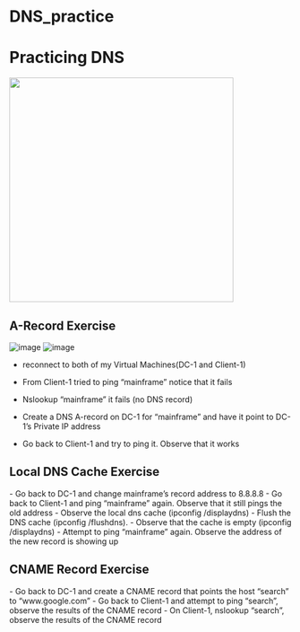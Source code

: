 # DNS_practice
<h1>Practicing DNS</h1>
<img src= "https://github.com/user-attachments/assets/8e1e4d26-506a-49ea-97c5-09f86ad0e43b" width="400" />

<h2>A-Record Exercise</h2>

![image](https://github.com/user-attachments/assets/ea4d1958-dbe8-4bdd-aebb-74e9e97b7155)
![image](https://github.com/user-attachments/assets/2b9769e0-3d39-4fb8-90ac-2eacddc44f69)

- reconnect to both of my Virtual Machines(DC-1 and Client-1)
- From Client-1 tried to ping “mainframe” notice that it fails
- Nslookup “mainframe”  it fails (no DNS record)

  
- Create a DNS A-record on DC-1 for “mainframe” and have it point to DC-1’s Private IP address
- Go back to Client-1 and try to ping it. Observe that it works

<h2>Local DNS Cache Exercise</h2>
- Go back to DC-1 and change mainframe’s record address to 8.8.8.8
- Go back to Client-1 and ping “mainframe” again. Observe that it still pings the old address
- Observe the local dns cache (ipconfig /displaydns)
- Flush the DNS cache (ipconfig /flushdns).
- Observe that the cache is empty (ipconfig /displaydns)
- Attempt to ping “mainframe” again. Observe the address of the new record is showing up

<h2>CNAME Record Exercise</h2>
- Go back to DC-1 and create a CNAME record that points the host “search” to “www.google.com”
- Go back to Client-1 and attempt to ping “search”, observe the results of the CNAME record
- On Client-1, nslookup “search”, observe the results of the CNAME record


